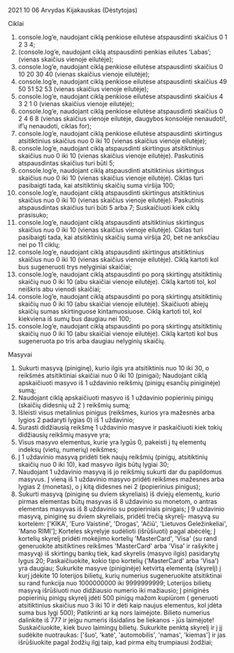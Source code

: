 2021 10 06  Arvydas Kijakauskas (Dėstytojas)
   


Ciklai



1. console.log’e, naudojant ciklą penkiose eilutėse atspausdinti skaičius 0 1 2 3 4;
2. (console.log’e, naudojant ciklą atspausdinti penkias eilutes ‘Labas’; (vienas skaičius vienoje eilutėje);
3. console.log’e, naudojant ciklą penkiose eilutėse atspausdinti skaičius 0 10 20 30 40 (vienas skaičius vienoje eilutėje);
4. console.log’e, naudojant ciklą penkiose eilutėse atspausdinti skaičius 49 50 51 52 53 (vienas skaičius vienoje eilutėje);
5. console.log’e, naudojant ciklą penkiose eilutėse atspausdinti skaičius 4 3 2 1 0 (vienas skaičius vienoje eilutėje);
6. console.log’e, naudojant ciklą penkiose eilutėse atspausdinti skaičius 0 2 4 6 8 (vienas skaičius vienoje eilutėje, daugybos konsolėje nenaudoti!, if’ų nenaudoti, ciklas for);
7. console.log’e, naudojant ciklą penkiose eilutėse atspausdinti skirtingus atsitiktinius skaičius nuo 0 iki 10 (vienas skaičius vienoje eilutėje);
8. console.log’e, naudojant ciklą atspausdinti skirtingus atsitiktinius skaičius nuo 0 iki 10 (vienas skaičius vienoje eilutėje). Paskutinis atspausdintas skaičius turi būti 5;
9. console.log’e, naudojant ciklą atspausdinti atsitiktinius skirtingus skaičius nuo 0 iki 10 (vienas skaičius vienoje eilutėje). Ciklas turi pasibaigti tada, kai atsitiktinių skaičių suma viršija 100;
10.  console.log’e, naudojant ciklą atspausdinti skirtingus atsitiktinius skaičius nuo 0 iki 10 (vienas skaičius vienoje eilutėje). Paskutinis atspausdintas skaičius turi būti 5 arba 7; Suskaičiuoti kiek ciklų prasisuko;
11. console.log’e, naudojant ciklą atspausdinti atsitiktinius skirtingus skaičius nuo 0 iki 10 (vienas skaičius vienoje eilutėje). Ciklas turi pasibaigti tada, kai atsitiktinių skaičių suma viršija 20, bet ne anksčiau nei po 11 ciklų;
12. console.log’e, naudojant ciklą atspausdinti skirtingus atsitiktinius skaičius nuo 0 iki 10 (vienas skaičius vienoje eilutėje). Ciklą kartoti kol bus sugeneruoti trys nelyginiai skaičiai;
13. console.log’e, naudojant ciklą atspausdinti po porą skirtingų atsitiktinių skaičių nuo 0 iki 10 (abu skaičiai vienoje eilutėje). Ciklą kartoti tol, kol neiškris abu vienodi skaičiai;
14.  console.log’e, naudojant ciklą atspausdinti po porą skirtingų atsitiktinių skaičių nuo 0 iki 10 (abu skaičiai vienoje eilutėje). Skaičiuoti abiejų skaičių sumas skirtinguose kintamuosiuose. Ciklą kartoti tol, kol kiekviena iš sumų bus daugiau nei 100;
15. console.log’e, naudojant ciklą atspausdinti po porą skirtingų atsitiktinių skaičių nuo 0 iki 10 (abu skaičiai vienoje eilutėje). Ciklą kartoti kol bus sugeneruota po tris arba daugiau nelyginių skaičių.


Masyvai


1. Sukurti masyvą (piniginę), kurio ilgis yra atsitiktinis nuo 10 iki 30, o reikšmės atsitiktiniai skaičiai nuo 0 iki 10 (pinigai);
Naudojant ciklą apskaičiuoti masyvo iš 1 uždavinio reikšmių (pinigų esančių piniginėje) sumą;
2. Naudojant ciklą apskaičiuoti masyvo iš 1 uždavinio popierinių pinigų (skaičių didesnių už 2 ) reikšmių sumą;
3. Išleisti visus metalinius pinigus (reikšmes, kurios yra mažesnės arba lygios 2 padaryti lygias 0) iš 1 uždavinio;
4. Surasti didžiausią reikšmę 1 uždavinio masyve ir paskaičiuoti kiek tokių didžiausių reikšmių masyve yra;
5. Visus masyvo elementus, kurie yra lygūs 0, pakeisti į tų elementų indeksų (vietų, numerių) reikšmes;
6. Į 1 uždavinio masyvą pridėti tiek naujų reikšmių (pinigų, atsitiktinių skaičių nuo 0 iki 10), kad masyvo ilgis būtų lygiai 30;
7. Naudojant 1 uždavinio masyvą iš jo reikšmių sukurti dar du papildomus masyvus. Į vieną iš 1 uždavinio masyvo pridėti reikšmes mažesnes arba lygias 2 (monetas), o į kitą didesnes nei 2 (popierinius pinigus);
8. Sukurti masyvą (piniginę su dviem skyreliais) iš dviejų elementų, kurio pirmas elementas būtų masyvas iš 8 uždavinio su monetom, o antras elementas masyvas iš 8 uždavinio su popieriniais pinigais;
Į 9 uždavinio masyvą, piniginę su dviem skyreliais, pridėti trečią skyrelį- masyvą su kortelėm: ['KIKA', 'Euro Vaistinė', 'Drogas', 'Ačiū', 'Lietuvos Geležinkeliai', 'Mano RIMI'];
Korteles skyrelyje sudėlioti (išrūšiuoti) pagal abėcėlę;
Į kortelių skyrelį pridėti mokėjimo kortelių 'MasterCard', 'Visa' (su rand generuokite atsitiktines reikšmes 'MasterCard' arba 'Visa' ir rašykite į masyvą) iš skirtingų bankų tiek, kad skyrelis (masyvo ilgis) pasidarytų lygus 20;
Paskaičiuokite, kokio tipo kortelių ('MasterCard' arba 'Visa') yra daugiau;
Sukurkite masyve (piniginėje) ketvirtą elementą (skyrelį) į kurį įdėkite 10 loterijos bilietų, kurių numerius sugeneruokite atsitiktinai su rand funkcija nuo 1000000000 iki 9999999999;
Loterijos bilietų masyvą išrūšiuoti nuo didžiausio numerio iki mažiausio;
Į piniginės popierinių pinigų skyrelį įdėti 500 pinigų mažom kupiūrom ( generuoti atsitiktinius skaičius nuo 3 iki 10 ir dėti kaip naujus elementus, kol įdėta suma bus lygi 500);
Patikrinti ar ką nors laimėjote. Bilieto numerius dalinkite iš 777 ir jeigu numeris išsidalins be liekanos - jūs laimėjote! Suskaičiuokite, kiek buvo laimingų bilietų.
 Sukurkite penktą skyrelį ir į jį sudėkite nuotraukas: ['šuo', 'katė', 'automobilis', 'namas', 'kiemas'] ir jas išrūšiuokite pagal žodžių ilgį taip, kad pirma eitų trumpiausi žodžiai;
